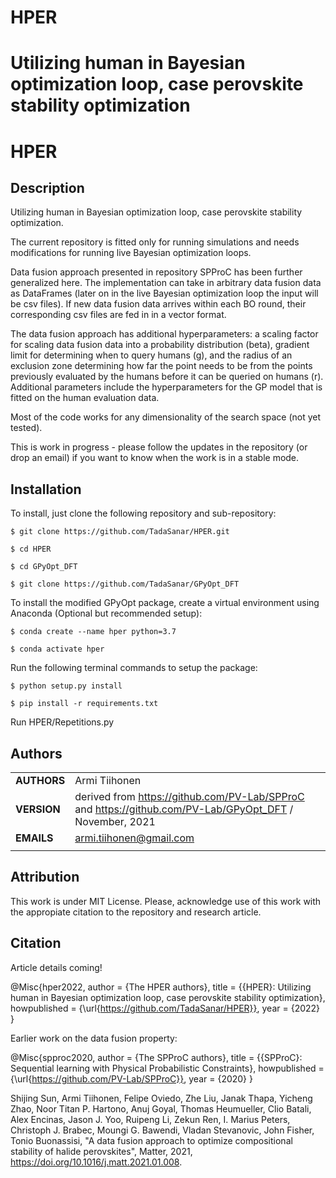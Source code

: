 
# HPER
Utilizing human in Bayesian optimization loop, case perovskite stability optimization
=======

HPER 
===========
## Description

Utilizing human in Bayesian optimization loop, case perovskite stability optimization.

The current repository is fitted only for running simulations and needs modifications for running live Bayesian optimization loops.

Data fusion approach presented in repository SPProC has been further generalized here. The implementation can take in arbitrary data fusion data as DataFrames (later on in the live Bayesian optimization loop the input will be csv files). If new data fusion data arrives within each BO round, their corresponding csv files are fed in in a vector format.

The data fusion approach has additional hyperparameters: a scaling factor for scaling data fusion data into a probability distribution (beta), gradient limit for determining when to query humans (g), and the radius of an exclusion zone determining how far the point needs to be from the points previously evaluated by the humans before it can be queried on humans (r). Additional parameters include the hyperparameters for the GP model that is fitted on the human evaluation data.

Most of the code works for any dimensionality of the search space (not yet tested).

This is work in progress - please follow the updates in the repository (or drop an email) if you want to know when the work is in a stable mode.

## Installation
To install, just clone the following repository and sub-repository:

`$ git clone https://github.com/TadaSanar/HPER.git`

`$ cd HPER`

`$ cd GPyOpt_DFT`

`$ git clone https://github.com/TadaSanar/GPyOpt_DFT`

To install the modified GPyOpt package, create a virtual environment using Anaconda (Optional but recommended setup):

`$ conda create --name hper python=3.7`

`$ conda activate hper`

Run the following terminal commands to setup the package:

`$ python setup.py install`

`$ pip install -r requirements.txt`

Run HPER/Repetitions.py

## Authors
||                    |
| ------------- | ------------------------------ |
| **AUTHORS**      | Armi Tiihonen | 
| **VERSION**      | derived from https://github.com/PV-Lab/SPProC and https://github.com/PV-Lab/GPyOpt_DFT / November, 2021     | 
| **EMAILS**      | armi.tiihonen@gmail.com  | 
||                    |

## Attribution
This work is under MIT License. Please, acknowledge use of this work with the appropiate citation to the repository and research article.

## Citation

Article details coming!

@Misc{hper2022,
  author =   {The HPER authors},
  title =    {{HPER}: Utilizing human in Bayesian optimization loop, case perovskite stability optimization},
  howpublished = {\url{https://github.com/TadaSanar/HPER}},
  year = {2022}
}

Earlier work on the data fusion property:

@Misc{spproc2020,
  author =   {The SPProC authors},
  title =    {{SPProC}: Sequential learning with Physical Probabilistic Constraints},
  howpublished = {\url{https://github.com/PV-Lab/SPProC}},
  year = {2020}
}

Shijing Sun, Armi Tiihonen, Felipe Oviedo, Zhe Liu, Janak Thapa, Yicheng Zhao, Noor Titan P. Hartono, Anuj Goyal, Thomas Heumueller, Clio Batali, Alex Encinas, Jason J. Yoo, Ruipeng Li, Zekun Ren, I. Marius Peters, Christoph J. Brabec, Moungi G. Bawendi, Vladan Stevanovic, John Fisher, Tonio Buonassisi, "A data fusion approach to optimize compositional stability of halide perovskites", Matter, 2021, https://doi.org/10.1016/j.matt.2021.01.008.